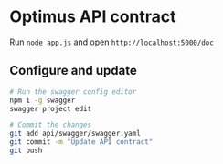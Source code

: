 # Optimus API contract

Run `node app.js` and open `http://localhost:5000/doc`

## Configure and update

```bash
# Run the swagger config editor
npm i -g swagger
swagger project edit

# Commit the changes
git add api/swagger/swagger.yaml
git commit -m "Update API contract"
git push
```
